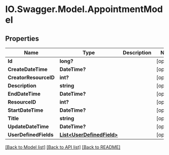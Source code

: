 # IO.Swagger.Model.AppointmentModel
## Properties

Name | Type | Description | Notes
------------ | ------------- | ------------- | -------------
**Id** | **long?** |  | [optional] 
**CreateDateTime** | **DateTime?** |  | [optional] 
**CreatorResourceID** | **int?** |  | [optional] 
**Description** | **string** |  | [optional] 
**EndDateTime** | **DateTime?** |  | [optional] 
**ResourceID** | **int?** |  | [optional] 
**StartDateTime** | **DateTime?** |  | [optional] 
**Title** | **string** |  | [optional] 
**UpdateDateTime** | **DateTime?** |  | [optional] 
**UserDefinedFields** | [**List&lt;UserDefinedField&gt;**](UserDefinedField.md) |  | [optional] 

[[Back to Model list]](../README.md#documentation-for-models) [[Back to API list]](../README.md#documentation-for-api-endpoints) [[Back to README]](../README.md)


